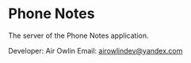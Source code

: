# Phone Notes

The server of the Phone Notes application.

Developer: Air Owlin
Email: airowlindev@yandex.com
